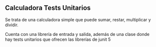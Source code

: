 ## Calculadora Tests Unitarios

Se trata de una calculadora simple que puede sumar, restar, multiplicar y dividir.

Cuenta con una librería de entrada y salida, además de una clase donde hay tests unitarios que ofrecen las librerías de junit 5
